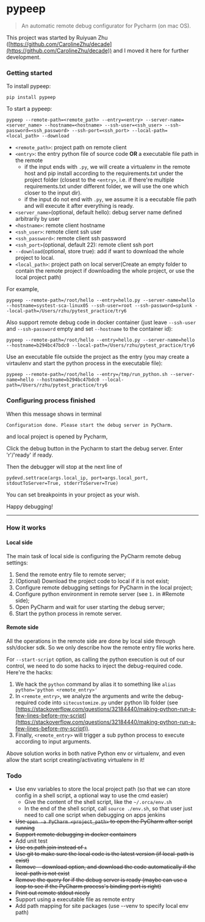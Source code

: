 # pypeep

> An automatic remote debug configurator for Pycharm (on mac OS).


This project was started by Ruiyuan Zhu ([https://github.com/CarolineZhu/decade](https://github.com/CarolineZhu/decade)) and I moved it here for further development.


### Getting started

To install pypeep:
```
pip install pypeep
```

To start a pypeep:
```
pypeep --remote-path=<remote_path> --entry=<entry> --server-name=<server_name> --hostname=<hostname> --ssh-user=<ssh_user> --ssh-password=<ssh_password> --ssh-port=<ssh_port> --local-path=<local_path> --download
```

- `<remote_path>`: project path on remote client
- `<entry>`: the entry python file of source code **OR**  a executable file path in the remote
  - if the input ends with `.py`, we will create a virtualenv in the remote host and pip install according to the requirements.txt under the project folder (closest to the `<entry>`, i.e. if there're multiple requirements.txt under different folder, we will use the one which closer to the input dir).
  - if the input do not end with `.py`, we assume it is a eecutable file path and will execute it after everything is ready.
- `<server_name>`(optional, default hello): debug server name defined arbitrarily by user
- `<hostname>`: remote client hostname
- `<ssh_user>`: remote client ssh user
- `<ssh_password>`: remote client ssh password
- `<ssh_port>`(optional, default 22): remote client ssh port
- `--download`(optional, store true): add if want to download the whole project to local. 
- `<local_path>`: project path on local server(Create an empty folder to contain the remote project if downloading the whole project, or use the local project path)

For example,
```
pypeep --remote-path=/root/hello --entry=hello.py --server-name=hello --hostname=systest-sca-linux05 --ssh-user=root --ssh-password=sp1unk --local-path=/Users/rzhu/pytest_practice/try6
```

Also support remote debug code in docker container (just leave `--ssh-user` and `--ssh-password` empty and set `--hostname` to the container id):

```
pypeep --remote-path=/root/hello --entry=hello.py --server-name=hello --hostname=b294bc47bdc0 --local-path=/Users/rzhu/pytest_practice/try6
```

Use an executable file outside the project as the entry (you may create a virtaulenv and start the python process in the executable file):

```
pypeep --remote-path=/root/hello --entry=/tmp/run_python.sh --server-name=hello --hostname=b294bc47bdc0 --local-path=/Users/rzhu/pytest_practice/try6
```

### Configuring process finished

When this message shows in terminal
```
Configuration done. Please start the debug server in PyCharm.
```
and local project is opened by Pycharm, 

Click the debug button in the Pycharm to start the debug server. Enter 'r'/'ready' if ready.

Then the debugger will stop at the next line of 
```
pydevd.settrace(args.local_ip, port=args.local_port, stdoutToServer=True, stderrToServer=True)
```

You can set breakpoints in your project as your wish.

Happy debugging!

---

### How it works

#### Local side ####

The main task of local side is configuring the PyCharm remote debug settings:

1. Send the remote entry file to remote server;
2. (Optional) Download the project code to local if it is not exist;
3. Configure remote debugging settings for PyCharm in the local project;
4. Configure python environment in remote server (see `1.` in #Remote side);
5. Open PyCharm and wait for user starting the debug server;
6. Start the python process in remote server.

#### Remote side ####

All the operations in the remote side are done by local side through ssh/docker sdk. So we only describe how the remote entry file works here.

For `--start-script` option, as calling the python execution is out of our control, we need to do some hacks to inject the debug-required code. Here're the hacks:

1. We hack the `python` command by alias it to something like `alias python='python <remote_entry>'`
2. In `<remote_entry>`, we analyze the arguments and write the debug-required code into `sitecustomize.py` under python lib folder (see [https://stackoverflow.com/questions/32184440/making-python-run-a-few-lines-before-my-script](https://stackoverflow.com/questions/32184440/making-python-run-a-few-lines-before-my-script)).
3. Finally, `<remote_entry>` will trigger a sub python process to execute according to input arguments.

Above solution works in both native Python env or virtualenv, and even allow the start script creating/activating virtualenv in it!

### Todo

- Use env variables to store the local project path (so that we can store config in a shell script, a optional way to use the cmd easier)
    - Give the content of the shell script, like the `~/.orca/env.sh`
    - In the end of the shell script, call `source ./env.sh`, so that user just need to call one script when debugging on apps jenkins
- ~~Use `open -a PyCharm <project_path>` to open the PyCharm after script running~~
- ~~Support remote debugging in docker containers~~
- Add unit test
- ~~Use os.path.join instead of `+`~~
- ~~Use git to make sure the local code is the latest version (if local-path is exist)~~
- ~~Remove --download option, and download the code automatically if the local-path is not exist~~
- ~~Remove the query for if the debug server is ready (maybe can use a loop to see if the PyCharm process's binding port is right)~~
- ~~Print out remote stdout nicely~~
- Support using a executable file as remote entry
- Add path mapping for site packages (use --venv to specify local env path)